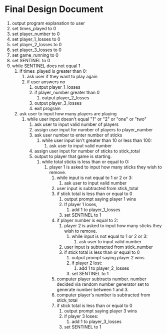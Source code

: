 # Final Design Document

1. output program explanation to user 
2. set times_played to 0
3. set player_number to 0
4. set player_1_losses to 0
5. set player_2_losses to 0
6. set player_3_losses to 0
7. set game_running to 0
7. set SENTINEL to 0
8. while SENTINEL does not equal 1
   1. if times_played is greater than 0:
      1. ask user if they want to play again
      2. if user answers no
         1. output player_1_losses
         2. if player_number greater than 0
            1. output player_2_losses
         3. output player_3_losses
         4. exit program
   2. ask user to input how many players are playing
      1. while user input doesn't equal "1" or "2" or "one" or "two"
         1. ask user to input valid number of players
         2. assign user input for number of players to player_number
         3. ask user number to enter number of sticks
            1. while user input isn't greater than 10 or less than 100:
               1. ask user to input valid number
         4. assign user input for number of sticks to stick_total 
         5. output to player that game is starting.
            1. while total sticks is less than or equal to 0:
               1. player 1 is asked to input how many sticks they wish to remove.
                  1. while input is not equal to 1 or 2 or 3:
                     1. ask user to input valid number
                  2. user input is subtracted from stick_total
                  3. if stick total is less than or equal to 0
                     1. output prompt saying player 1 wins
                     2. If player 1 loses, 
                        1. add 1 to player_1_losses
                     3. set SENTINEL to 1
                  4. if player number is equal to 2:
                     1. player 2 is asked to input how many sticks they wish to remove.
                        1. while input is not equal to 1 or 2 or 3:
                           1. ask user to input valid number
                     2. user input is subtracted from stick_number
                     3. if stick total is less than or equal to 0
                        1. output prompt saying player 2 wins
                        2. if player 2 lost:
                           1. add 1 to player_2_losses
                        3. set SENTINEL to 1
                  5. computer player subtracts number. number decided via random number generator set to generate number between 1 and 3. 
                  6. computer player's number is subtracted from stick_total
                  7. if stick total is less than or equal to 0
                     1. output prompt saying player 3 wins
                     2. if player 3 loses:
                        1. add 1 to player_3_losses
                     3. set SENTINEL to 1
                     
   